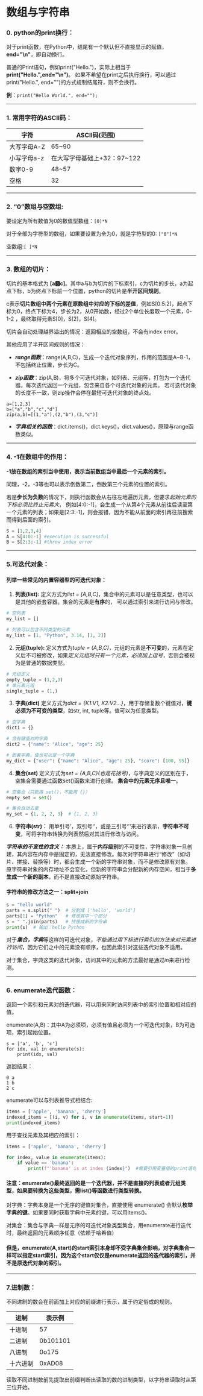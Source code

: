 # 数组与字符串

### 0. python的print换行：
对于print函数，在Python中，结尾有一个默认但不直接显示的赋值，**end="\n"**，即自动换行。 

普通的Print语句，例如print("Hello.")，实际上相当于**print("Hello.",end="\n")**。
如果不希望在print之后执行换行，可以通过print("Hello.", end="")的方式规制结尾符，则不会换行。

**例**：`print("Hello World.", end="");`

---

### 1. 常用字符的ASCII码：
| 字符      | ASCII码(范围)         |
|---------|--------------------|
| 大写字母A-Z | 65~90              |
| 小写字母a-z | 在大写字母基础上+32：97~122 |
| 数字0-9   | 48~57              |
 | 空格      | 32                 |

---
### 2. “0”数组与空数组:
要设定为所有数值为0的数值型数组：`[0]*N`

对于全部为字符型的数组，如果要设置为全为0，就是字符型的0: `["0"]*N`

空数组:`[ ]*N`

---
### 3. 数组的切片：
切片的基本格式为 **[a:b:c]**。其中a与b为切片的下标索引，c为切片的步长，a为起点下标，b为终点下标前一个位置，python的切片是**半开区间规则**。

c表示**切片数组中两个元素在原数组中对应的下标的差值**，例如S[0:5:2]，起点下标为0，终点下标为4，步长为2，从0开始数，经过2个单位长度取一个元素，0-1-2
，最终取得元素S[0]，S[2]，S[4]。

切片会自动处理越界溢出的情况：返回相应的空数组，不会有index error。

其他应用了半开区间规则的情况：

+ ***range函数***：range(A,B,C)，生成一个迭代对象序列，作用的范围是A~B-1，不包括终止位置，步长为C。

+ ***zip函数***：zip(A,B)，将多个可迭代对象，如列表、元组等，打包为一个迭代器。每次迭代返回一个元组，包含来自各个可迭代对象的元素。
若可迭代对象的长度不一致，则zip操作会停在最短可迭代对象的终点处。
```
a=[1,2,3]
b=["a","b","c","d"]
zip(a,b)=[(1,"a"),(2,"b"),(3,"c")]
```
+ ***字典相关的函数***：dict.items()，dict.keys()，dict.values()，原理与range函数类似。
---

### 4. -1在数组中的作用：
**-1放在数组的索引当中使用，表示当前数组当中最后一个元素的索引。**

同理，-2，-3等也可以表示倒数第二，倒数第三个元素的位置的索引。

若是**步长为负数**的情况下，则执行函数会从右往左地遍历元素，但要求*起始元素的下标必须比终止元素大*，
例如[4:0:-1]，会生成一个从第4个元素从前往后读至第一个元素的列表；如果是[2:3:-1]，则会报错，因为不能从前面的索引再往前搜索而得到后面的索引。
```python
S = [1,2,3,4]
A = S[4:0:-1] #execution is successful
B = S[2:3:-1] #throw index error
```
---
### 5.可迭代对象：
#### 列举一些常见的内置容器型的可迭代对象：
1. **列表(list):**
定义方式为*list = \[A,B,C\]*，集合中的元素可以是任意类型，也可以是其他的嵌套容器。集合的元素是**有序**的，
可以通过索引来进行访问与修改。
```python
# 空列表
my_list = []

# 列表可以包含不同类型的元素
my_list = [1, "Python", 3.14, [1, 2]]
```
2. **元组(tuple):**
定义方式为*tuple = \(A,B,C\)*，元组的元素是**不可变**的，元素在定义后不可被修改，如果*定义元组时只有一个元素，必须加上逗号*，否则会被视为是普通的数据类型。
```python
# 元组定义
empty_tuple = (1,2,3)
# 单元素元组
single_tuple = (1,)
```

3. **字典(dict)**
定义方式为*dict = \{K1:V1, K2:V2...\}*，用于存储复数个键值对，**键必须为不可变的类型**，如str, int, tuple等。值可以为任意类型。
```python
# 空字典
dict1 = {}

# 含有键值对的字典
dict2 = {"name": "Alice", "age": 25}

# 嵌套字典，值也可以是一个字典
my_dict = {"user": {"name": "Alice", "age": 25}, "score": [100, 95]}

```
4. **集合(set)**
定义方式为*set = \{A,B,C\}(也是花括号)*，与字典定义的区别在于，空集合需要通过函数set()函数来进行创建。
**集合中的元素无序且唯一**。
```python
# 空集合（只能用 set()，不能用 {}）
empty_set = set()

# 集合自动去重
my_set = {1, 2, 2, 3}  # {1, 2, 3}
```
6. **字符串(str)：**
用单引号’，双引号‘’，或是三引号‘’‘来进行表示，**字符串不可变**，可将字符串转换为列表然后对其进行修改与访问。

***字符串的不变性的含义：***
本质上，属于**内存级别**的不可变性，字符串对象一旦创建，其内容在内存中是固定的，无法直接修改。每次对字符串进行“修改”（如切片、拼接、替换等）时，都会生成一个新的字符串对象，而不是修改原有对象。
原字符串对象的内存地址不会变化，但新的字符串会分配新的内存空间，相当于**多生成一个新的副本**，而不是直接改动原始字符串。
#### 字符串的修改方法之一：split+join
```python
s = "hello world"
parts = s.split(" ")  # 分割成 ['hello', 'world']
parts[1] = "Python"   # 修改其中一个部分
s = " ".join(parts)   # 拼接成新的字符串
print(s)  # 输出：hello Python
```

对于***集合，字典***等这样的可迭代对象，*不能通过用下标进行索引的方法来对元素进行访问*，因为它们之中的元素没有顺序，也因此索引对这些迭代对象不适用。

对于集合，字典这类的迭代对象，访问其中的元素的方法最好是通过*in*来进行检测。

---
### 6. enumerate迭代函数：
返回一个索引和元素对的迭代器，可以用来同时访问列表中的索引位置和相对应的值。

enumerate(A,B)：其中A为必须项，必须有值且必须为一个可迭代对象，B为可选项，索引起始位置。
```
s = ['a', 'b', 'c']
for idx, val in enumerate(s):
    print(idx, val)
```
返回结果：
```
0 a
1 b
2 c
```
enumerate可以与列表推导式相结合:
```python
items = ['apple', 'banana', 'cherry']
indexed_items = [(i, v) for i, v in enumerate(items, start=1)]
print(indexed_items)
```
用于查找元素及其相应的索引：
```python
items = ['apple', 'banana', 'cherry']

for index, value in enumerate(items):
    if value == 'banana':
        print(f"'banana' is at index {index}")  #需要引用变量值的print语句
```

#### 注意：enumerate()最终返回的是一个迭代器，并不是直接的列表或者元组类型，如果要转换为这些类型，需list()等函数进行类型转换。
对字典：字典本身是一个无序的键值对集合，直接使用 enumerate() 会默认**枚举字典的键**。如果要同时获取字典中元素的键，可以用items()。

对集合：集合与字典一样是无序的可迭代对象类型集合，用enumerate进行迭代时，最终返回的元素顺序任意（依赖于哈希值）

#### 但是，enumerate(A,start)的start索引本身却不受字典集合影响，对字典集合一样可以指定start索引，因为这个start仅仅是enumerate返回的迭代器的索引，并不是原迭代对象的索引。

---
### 7.进制数：

不同进制的数会在前面加上对应的前缀进行表示，属于约定俗成的规则。

| 进制   | 表示例      |
|------|----------|
| 十进制  | 57       |
| 二进制  | 0b101101 |
| 八进制  | 0o175    |
| 十六进制 | 0xAD08   |

读取不同进制数前先提取出前缀判断出读取的数的进制类型，以字符串读取时从第三位开始。